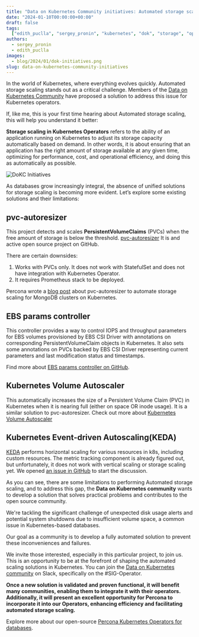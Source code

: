 ```yaml
---
title: "Data on Kubernetes Community initiatives: Automated storage scaling"
date: "2024-01-10T00:00:00+00:00"
draft: false
tags:
  ["edith_puclla", "sergey_pronin", "kubernetes", "dok", "storage", "operators"]
authors:
  - sergey_pronin
  - edith_puclla
images:
  - blog/2024/01/dok-initiatives.png
slug: data-on-kubernetes-community-initiatives
---
```


In the world of Kubernetes, where everything evolves quickly. Automated storage scaling stands out as a critical challenge. Members of the [Data on Kubernetes Community](https://dok.community/) have proposed a solution to address this issue for Kubernetes operators.

If, like me, this is your first time hearing about Automated storage scaling, this will help you understand it better:

**Storage scaling in Kubernetes Operators** refers to the ability of an application running on Kubernetes to adjust its storage capacity automatically based on demand. In other words, it is about ensuring that an application has the right amount of storage available at any given time, optimizing for performance, cost, and operational efficiency, and doing this as automatically as possible.

![DoKC Initiatives](blog/2024/01/dok-initiatives.png)

As databases grow increasingly integral, the absence of unified solutions for storage scaling is becoming more evident. Let’s explore some existing solutions and their limitations:

## pvc-autoresizer

This project detects and scales **PersistentVolumeClaims** (PVCs) when the free amount of storage is below the threshold. [pvc-autoresizer](https://github.com/topolvm/pvc-autoresizer) It is and active open source project on GitHub.

There are certain downsides:

1. Works with PVCs only. It does not work with StatefulSet and does not have integration with Kubernetes Operator.
2. It requires Prometheus stack to be deployed.

Percona wrote a [blog post](https://www.percona.com/blog/storage-autoscaling-with-percona-operator-for-mongodb/) about pvc-autoresizer to automate storage scaling for MongoDB clusters on Kubernetes.

## EBS params controller

This controller provides a way to control IOPS and throughput parameters for EBS volumes provisioned by EBS CSI Driver with annotations on corresponding PersistentVolumeClaim objects in Kubernetes. It also sets some annotations on PVCs backed by EBS CSI Driver representing current parameters and last modification status and timestamps.

Find more about [EBS params controller on GitHub](https://github.com/Altinity/ebs-params-controller).

## Kubernetes Volume Autoscaler

This automatically increases the size of a Persistent Volume Claim (PVC) in Kubernetes when it is nearing full (either on space OR inode usage). It is a similar solution to pvc-autoresizer. Check out more about [Kubernetes Volume Autoscaler](https://github.com/DevOps-Nirvana/Kubernetes-Volume-Autoscaler)

## Kubernetes Event-driven Autoscaling(KEDA)

[KEDA](https://keda.sh/) performs horizontal scaling for various resources in k8s, including custom resources. The metric tracking component is already figured out, but unfortunately, it does not work with vertical scaling or storage scaling yet. We opened [an issue in GitHub](https://github.com/kedacore/keda/issues/5232) to start the discussion.

As you can see, there are some limitations to performing Automated storage scaling, and to address this gap, the **Data on Kubernetes community** wants to develop a solution that solves practical problems and contributes to the open source community.

We're tackling the significant challenge of unexpected disk usage alerts and potential system shutdowns due to insufficient volume space, a common issue in Kubernetes-based databases.

Our goal as a community is to develop a fully automated solution to prevent these inconveniences and failures.

We invite those interested, especially in this particular project, to join us. This is an opportunity to be at the forefront of shaping the automated scaling solutions in Kubernetes. You can join the [Data on Kubernetes community](https://join.slack.com/t/dokcommunity/shared_invite/zt-2a0ahuhsh-MdZ4OpF4nr_s4kyOwTurVw) on Slack, specifically on the #SIG-Operator.

**Once a new solution is validated and proven functional, it will benefit many communities, enabling them to integrate it with their operators. Additionally, it will present an excellent opportunity for Percona to incorporate it into our Operators, enhancing efficiency and facilitating automated storage scaling.**

Explore more about our open-source [Percona Kubernetes Operators for databases](https://www.percona.com/software/percona-kubernetes-operators).
